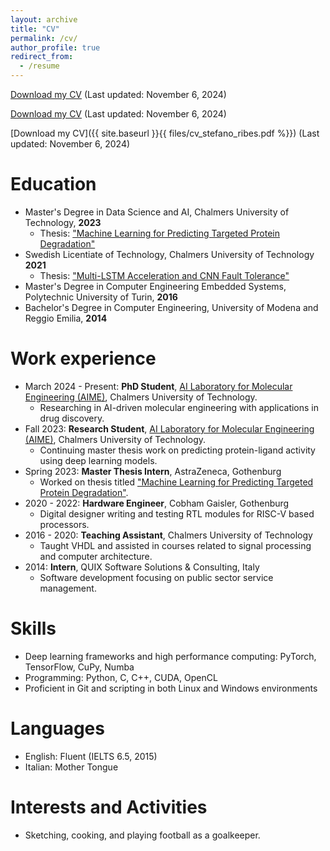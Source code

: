 ```yaml
---
layout: archive
title: "CV"
permalink: /cv/
author_profile: true
redirect_from:
  - /resume
---
```


<a href="files/cv_stefano_ribes.pdf" download>Download my CV</a> (Last updated: November 6, 2024)

[Download my CV](files/cv_stefano_ribes.pdf) (Last updated: November 6, 2024)

[Download my CV]({{ site.baseurl }}{{ files/cv_stefano_ribes.pdf %}}) (Last updated: November 6, 2024)

Education
======
- Master's Degree in Data Science and AI, Chalmers University of Technology, **2023**
  - Thesis: ["Machine Learning for Predicting Targeted Protein Degradation"](https://github.com/ribesstefano/ml-for-protacs)
- Swedish Licentiate of Technology, Chalmers University of Technology **2021**
  - Thesis: ["Multi-LSTM Acceleration and CNN Fault Tolerance"](https://research.chalmers.se/publication/522996/file/522996_Fulltext.pdf)
- Master's Degree in Computer Engineering Embedded Systems, Polytechnic University of Turin, **2016**
- Bachelor's Degree in Computer Engineering, University of Modena and Reggio Emilia,  **2014**

Work experience
======
- March 2024 - Present: **PhD Student**, [AI Laboratory for Molecular Engineering (AIME)](https://ailab.bio), Chalmers University of Technology.
  - Researching in AI-driven molecular engineering with applications in drug discovery.
- Fall 2023: **Research Student**, [AI Laboratory for Molecular Engineering (AIME)](https://ailab.bio), Chalmers University of Technology.
  - Continuing master thesis work on predicting protein-ligand activity using deep learning models.
- Spring 2023: **Master Thesis Intern**, AstraZeneca, Gothenburg
  - Worked on thesis titled ["Machine Learning for Predicting Targeted Protein Degradation"](https://github.com/ribesstefano/ml-for-protacs).
- 2020 - 2022: **Hardware Engineer**, Cobham Gaisler, Gothenburg
  - Digital designer writing and testing RTL modules for RISC-V based processors.
- 2016 - 2020: **Teaching Assistant**, Chalmers University of Technology
  - Taught VHDL and assisted in courses related to signal processing and computer architecture.
- 2014: **Intern**, QUIX Software Solutions & Consulting, Italy
  - Software development focusing on public sector service management.

Skills
======
- Deep learning frameworks and high performance computing: PyTorch, TensorFlow, CuPy, Numba
- Programming: Python, C, C++, CUDA, OpenCL
- Proficient in Git and scripting in both Linux and Windows environments

<!-- Publications
======
  - "Mapping Multiple LSTM models on FPGAs", Int'l Conf. on Field-Programmable Technology (FPT), December 2020.
  - "De-RISC: A Complete RISC-V Based Space-Grade Platform", DATE 2022. -->

Languages
======
- English: Fluent (IELTS 6.5, 2015)
- Italian: Mother Tongue

Interests and Activities
======
- Sketching, cooking, and playing football as a goalkeeper.
